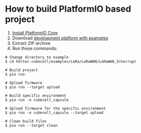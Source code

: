 How to build PlatformIO based project
=====================================

1. [Install PlatformIO Core](https://docs.platformio.org/page/core.html)
2. Download [development platform with examples](https://github.com/HelTecAutomation/heltec-cubecell/archive/develop.zip)
3. Extract ZIP archive
4. Run these commands:

```shell
# Change directory to example
$ cd heltec-cubecell/examples/LoRa/LoRaWAN/LoRaWAN_Interrupt

# Build project
$ pio run

# Upload firmware
$ pio run --target upload

# Build specific environment
$ pio run -e cubecell_capsule

# Upload firmware for the specific environment
$ pio run -e cubecell_capsule --target upload

# Clean build files
$ pio run --target clean
```

